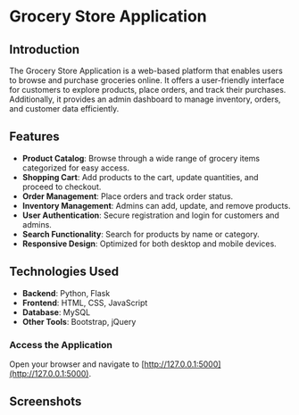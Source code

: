 # Grocery Store Application

## Introduction
The Grocery Store Application is a web-based platform that enables users to browse and purchase groceries online. It offers a user-friendly interface for customers to explore products, place orders, and track their purchases. Additionally, it provides an admin dashboard to manage inventory, orders, and customer data efficiently.

## Features
- **Product Catalog**: Browse through a wide range of grocery items categorized for easy access.
- **Shopping Cart**: Add products to the cart, update quantities, and proceed to checkout.
- **Order Management**: Place orders and track order status.
- **Inventory Management**: Admins can add, update, and remove products.
- **User Authentication**: Secure registration and login for customers and admins.
- **Search Functionality**: Search for products by name or category.
- **Responsive Design**: Optimized for both desktop and mobile devices.

## Technologies Used
- **Backend**: Python, Flask
- **Frontend**: HTML, CSS, JavaScript
- **Database**: MySQL
- **Other Tools**: Bootstrap, jQuery

### Access the Application
Open your browser and navigate to [http://127.0.0.1:5000](http://127.0.0.1:5000).

## Screenshots



